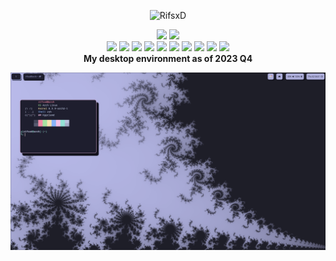 <div aligh="center">
  <p align="center"> <img src="https://komarev.com/ghpvc/?username=RifsxD&label=Profile%20views&color=B0B1DF&style=for-the-badge" alt="RifsxD" /> </p>
</div>

<div align="center">
  <img src="https://github-readme-stats-git-masterrstaa-rickstaa.vercel.app/api?username=RifsxD&count_private=true&show_icons=true&theme=catppuccin-mocha-lavender&line_height=24&bg_color=1E1E2E&hide_border=true" />
  <img src="https://github-readme-stats-git-masterrstaa-rickstaa.vercel.app/api/top-langs/?username=RifsxD&theme=catppuccin-mocha-lavender&layout=compact&langs_count=10&bg_color=1E1E2E&hide_border=true&card_width=275" />
</div>

<div align="center">
  <img src="https://img.shields.io/badge/cpu-AMD-informational?style=for-the-badge&logo=amd&logoColor=79DAFA&color=B0B1DF&labelColor=22272e" />
  <img src="https://img.shields.io/badge/gpu-NVIDIA-informational?style=for-the-badge&logo=nvidia&logoColor=79DAFA&color=B0B1DF&labelColor=22272e" />
   <img src="https://img.shields.io/badge/gpu-RADEON-informational?style=for-the-badge&logo=amdradeon&logoColor=79DAFA&color=B0B1DF&labelColor=22272e" />
  <img src="https://img.shields.io/badge/os-Arch Linux-informational?style=for-the-badge&logo=archlinux&logoColor=79DAFA&color=B0B1DF&labelColor=22272e" />
  <img src="https://img.shields.io/badge/wm-BSPWM-informational?style=for-the-badge&logo=bspwm&logoColor=79DAFA&color=B0B1DF&labelColor=22272e" />
  <img src="https://img.shields.io/badge/ide-VS CODE-informational?style=for-the-badge&logo=visualstudiocode&logoColor=79DAFA&color=B0B1DF&labelColor=22272e" />
  <img src="https://img.shields.io/badge/cloud-Cloudflare-informational?style=for-the-badge&logo=cloudflare&logoColor=79DAFA&color=B0B1DF&labelColor=22272e" />
  <img src="https://img.shields.io/badge/lang-JS-informational?style=for-the-badge&logo=javascript&logoColor=79DAFA&color=B0B1DF&labelColor=22272e" />
  <img src="https://img.shields.io/badge/lang-GO-informational?style=for-the-badge&logo=go&logoColor=79DAFA&color=B0B1DF&labelColor=22272e" />
  <img src="https://img.shields.io/badge/lang-C++-informational?style=for-the-badge&logo=cplusplus&logoColor=79DAFA&color=B0B1DF&labelColor=22272e" />
</div>

<div align="center">
  <strong>My desktop environment as of 2023 Q4</strong>

  ![banner](assets/new.desktop-setup.png)
